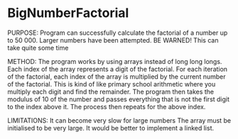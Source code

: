 # BigNumberFactorial
PURPOSE:
Program can successfully calculate the factorial of a number up to 50 000. Larger numbers have been attempted.
BE WARNED! This can take quite some time

METHOD:
The program works by using arrays instead of long long longs.
Each index of the array represents a digit of the factorial.
For each iteration of the factorial, each index of the array is multiplied by the current number of the factorial.
This is kind of like primary school arithmetic where you multiply each digit and find the remainder.
The program then takes the modulus of 10 of the number and passes everything that is not the first digit to the index above it.
The process then repeats for the above index.

LIMITATIONS:
It can become very slow for large numbers
The array must be initialised to be very large. It would be better to implement a linked list.
